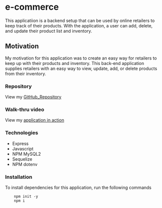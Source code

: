 # e-commerce
This applicatiion is a backend setup that can be used by online retailers to keep track of their products.  With the application, a user can add, delete, and update their product list and inventory. 

## Motivation
My motivation for this application was to create an easy way for retailers to keep up with their products and inventory.  This back-end application supplies retailers with an easy way to view, update, add, or delete products from their inventory.  

### Repository

View my [GitHub_Repository](https://github.com/joshwalters34/e-commerce)

### Walk-thru video

View my [application in action](https://drive.google.com/file/d/19F750j1Oqar9WzwY_tFgpVBFf8ozeBDN/view?usp=sharing)

### Technologies 
- Express 
- Javascript
- NPM MySQL2
- Sequelize
- NPM dotenv

### Installation
To install dependencies for this application, run the following commands

        npm init -y
        npm i
